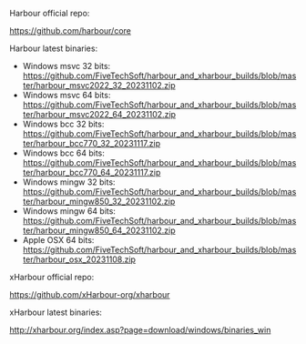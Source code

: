 Harbour official repo:

https://github.com/harbour/core

Harbour latest binaries: 
 * Windows msvc 32 bits: https://github.com/FiveTechSoft/harbour_and_xharbour_builds/blob/master/harbour_msvc2022_32_20231102.zip
 * Windows msvc 64 bits: https://github.com/FiveTechSoft/harbour_and_xharbour_builds/blob/master/harbour_msvc2022_64_20231102.zip
 * Windows bcc 32 bits: https://github.com/FiveTechSoft/harbour_and_xharbour_builds/blob/master/harbour_bcc770_32_20231117.zip
 * Windows bcc 64 bits: https://github.com/FiveTechSoft/harbour_and_xharbour_builds/blob/master/harbour_bcc770_64_20231117.zip
 * Windows mingw 32 bits: https://github.com/FiveTechSoft/harbour_and_xharbour_builds/blob/master/harbour_mingw850_32_20231102.zip
 * Windows mingw 64 bits: https://github.com/FiveTechSoft/harbour_and_xharbour_builds/blob/master/harbour_mingw850_64_20231102.zip
 * Apple OSX 64 bits: https://github.com/FiveTechSoft/harbour_and_xharbour_builds/blob/master/harbour_osx_20231108.zip

xHarbour official repo:

https://github.com/xHarbour-org/xharbour

xHarbour latest binaries:

http://xharbour.org/index.asp?page=download/windows/binaries_win
